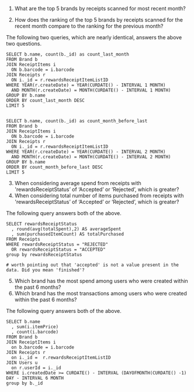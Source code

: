 1) What are the top 5 brands by receipts scanned for most recent month?
   
2) How does the ranking of the top 5 brands by receipts scanned for the recent month compare to the ranking for the previous month?

The following two queries, which are nearly identical, answers the above two questions. 

```mysql
SELECT b.name, count(b._id) as count_last_month
FROM Brand b
JOIN ReceiptItems i
  ON b.barcode = i.barcode
JOIN Receipts r
  ON i._id = r.rewardsReceiptItemListID
WHERE YEAR(r.createDate) = YEAR(CURDATE() - INTERVAL 1 MONTH)
  AND MONTH(r.createDate) = MONTH(CURDATE() - INTERVAL 1 MONTH)  
GROUP BY b.name
ORDER BY count_last_month DESC 
LIMIT 5


SELECT b.name, count(b._id) as count_month_before_last
FROM Brand b
JOIN ReceiptItems i
  ON b.barcode = i.barcode
JOIN Receipts r
  ON i._id = r.rewardsReceiptItemListID
WHERE YEAR(r.createDate) = YEAR(CURDATE() - INTERVAL 2 MONTH)
  AND MONTH(r.createDate) = MONTH(CURDATE() - INTERVAL 2 MONTH)  
GROUP BY b.name
ORDER BY count_month_before_last DESC 
LIMIT 5
```


3) When considering average spend from receipts with 'rewardsReceiptStatus’ of ‘Accepted’ or ‘Rejected’, which is greater?
4) When considering total number of items purchased from receipts with 'rewardsReceiptStatus’ of ‘Accepted’ or ‘Rejected’, which is greater?

The following query answers both of the above.

```mysql
SELECT rewardsReceiptStatus
  , round(avg(totalSpent),2) AS averageSpent
  , sum(purchasedItemCount) AS totalPurchased
FROM Receipts
WHERE rewardsReceiptStatus = "REJECTED" 
  OR rewardsReceiptStatus = "ACCEPTED"
group by rewardsReceiptStatus

# worth pointing out that 'accepted' is not a value present in the data. Did you mean 'finished'?
```


5) Which brand has the most spend among users who were created within the past 6 months?
6) Which brand has the most transactions among users who were created within the past 6 months?

The following query answers both of the above.

```mysql
SELECT b.name
  , sum(i.itemPrice)
  , count(i.barcode)
FROM Brand b
JOIN ReceiptItems i
  on b.barcode = i.barcode
JOIN Receipts r
  on i._id =  r.rewardsReceiptItemListID
JOIN Users u
  on r.userId = i._id
WHERE i.createdDate >= CURDATE() - INTERVAL (DAYOFMONTH(CURDATE() -1) DAY - INTERVAL 6 MONTH
group by b._id
```
